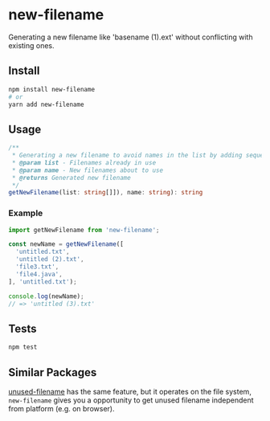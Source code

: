 # new-filename

Generating a new filename like 'basename (1).ext' without conflicting with existing ones.

## Install

```bash
npm install new-filename
# or
yarn add new-filename
```

## Usage

```typescript
/**
 * Generating a new filename to avoid names in the list by adding sequenced number
 * @param list - Filenames already in use
 * @param name - New filenames about to use
 * @returns Generated new filename
 */
getNewFilename(list: string[]]), name: string): string
```

### Example

```javascript
import getNewFilename from 'new-filename';

const newName = getNewFilename([
  'untitled.txt',
  'untitled (2).txt',
  'file3.txt',
  'file4.java',
], 'untitled.txt');

console.log(newName);
// => 'untitled (3).txt'
```

## Tests

```bash
npm test
```
## Similar Packages

[unused-filename](https://github.com/sindresorhus/unused-filename) has the same feature, but it operates on the file system, `new-filename` gives you a opportunity to get unused filename independent from platform (e.g. on browser).
